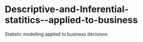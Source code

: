 # Descriptive-and-Inferential-statitics--applied-to-business
Statistic modelling applied to business decisions
